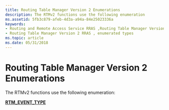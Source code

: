 ```yaml
---
title: Routing Table Manager Version 2 Enumerations
description: The RTMv2 functions use the following enumeration
ms.assetid: 5fb3c879-afeb-4d3a-a94a-84e25023336a
keywords:
- Routing and Remote Access Service RRAS ,Routing Table Manager Version 2,enumerated types
- Routing Table Manager Version 2 RRAS , enumerated types
ms.topic: article
ms.date: 05/31/2018
---
```


# Routing Table Manager Version 2 Enumerations

The RTMv2 functions use the following enumeration:

[**RTM\_EVENT\_TYPE**](/windows/desktop/api/Rtmv2/ne-rtmv2-rtm_event_type)

 

 




